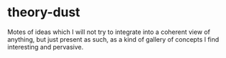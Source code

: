 # theory-dust

Motes of ideas which I will not try to integrate into a coherent view of anything, but just present as such, as a kind of gallery of concepts I find interesting and pervasive.
